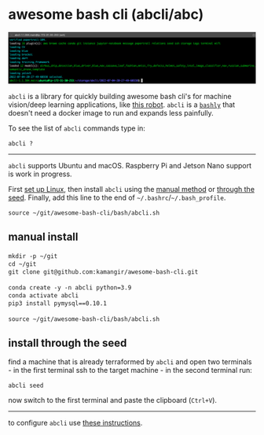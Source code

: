 # awesome bash cli (abcli/abc)

![image](./assets/marquee.png)

`abcli` is a library for quickly building awesome bash cli's for machine vision/deep learning applications, like [this robot](https://github.com/kamangir/blue-rvr). `abcli` is a [`bashly`](https://github.com/DannyBen/bashly) that doesn't need a docker image to run and expands less painfully.

To see the list of `abcli` commands type in:

```
abcli ?
```

---

`abcli` supports Ubuntu and macOS. Raspberry Pi and Jetson Nano support is work in progress.

First [set up Linux](#installing-linux), then install `abcli` using the [manual method](#manual-install) or [through the seed](#install-through-the-seed). Finally, add this line to the end of `~/.bashrc`/`~/.bash_profile`.

```
source ~/git/awesome-bash-cli/bash/abcli.sh
```

## manual install



```
mkdir -p ~/git
cd ~/git
git clone git@github.com:kamangir/awesome-bash-cli.git

conda create -y -n abcli python=3.9
conda activate abcli
pip3 install pymysql==0.10.1

source ~/git/awesome-bash-cli/bash/abcli.sh
```
## install through the seed

find a machine that is already terraformed by `abcli` and open two terminals - in the first terminal ssh to the target machine - in the second terminal run:

```
abcli seed
```

now switch to the first terminal and paste the clipboard (`Ctrl+V`).

---

to configure `abcli` use [these instructions](./bash/bootstrap/config/README.md).


